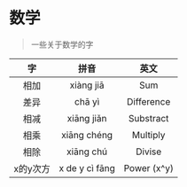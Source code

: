 # 数学

> 一些关于数学的字

|    字    |      拼音      |    英文     |
| :------: | :------------: | :---------: |
|   相加   |   xiàng jiā    |     Sum     |
|   差异   |     chā yì     | Difference  |
|   相减   |   xiāng jiǎn   |  Substract  |
|   相乘   |  xiāng chéng   |  Multiply   |
|   相除   |   xiāng chú    |   Divise    |
| x的y次方 | x de y cì fāng | Power (x^y) |

